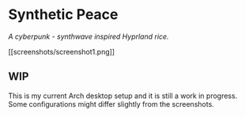 # Synthetic Peace
*A cyberpunk - synthwave inspired Hyprland rice.*

[[screenshots/screenshot1.png]]

## WIP

This is my current Arch desktop setup and it is still a work in progress. Some configurations might differ slightly from the screenshots.

